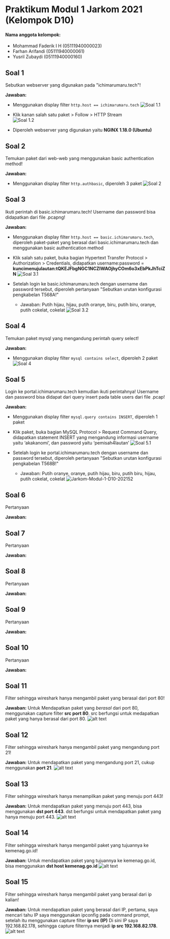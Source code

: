 # Praktikum Modul 1 Jarkom 2021 (Kelompok D10)

#### Nama anggota kelompok:
- Mohammad Faderik I H (05111940000023)
- Farhan Arifandi (05111940000061)
- Yusril Zubaydi (05111940000160)


## Soal 1
Sebutkan webserver yang digunakan pada "ichimarumaru.tech"!

**Jawaban:**

- Menggunakan display filter `http.host == ichimarumaru.tech`
![Soal 1.1](https://user-images.githubusercontent.com/70105993/134631184-1b8c5453-15ff-47a4-89e2-80c308eeaa89.jpg)

- Klik kanan salah satu paket > Follow > HTTP Stream\
![Soal 1.2](https://user-images.githubusercontent.com/70105993/134631525-7e7d5bbe-a7ed-4b12-b4e7-a8a3ad3be004.jpg)

- Diperoleh webserver yang digunakan yaitu **NGINX 1.18.0 (Ubuntu)**


## Soal 2
Temukan paket dari web-web yang menggunakan basic authentication method!

**Jawaban:**

- Menggunakan display filter `http.authbasic`, diperoleh 3 paket
![Soal 2](https://user-images.githubusercontent.com/70105993/134631661-d62dd7d5-2a9c-48fa-9515-1bfbfcffaa9b.jpg)


## Soal 3
Ikuti perintah di basic.ichimarumaru.tech! Username dan password bisa didapatkan dari file .pcapng!

**Jawaban:**

- Menggunakan display filter `http.host == basic.ichimarumaru.tech`, diperoleh paket-paket yang berasal dari basic.ichimarumaru.tech dan menggunakan basic authentication method

- Klik salah satu paket, buka bagian Hypertext Transfer Protocol > Authorization > Credentials, didapatkan username:password = **kuncimenujulautan:tQKEJFbgNGC1NCZlWAOjhyCOm6o3xEbPkJhTciZN**
![Soal 3.1](https://user-images.githubusercontent.com/70105993/134632008-62ece5c4-70f1-47dd-8495-240e81abb747.jpg)

- Setelah login ke basic.ichimarumaru.tech dengan username dan password tersebut, diperoleh pertanyaan "Sebutkan urutan konfigurasi pengkabelan T568A!"
  - Jawaban: Putih hijau, hijau, putih oranye, biru, putih biru, oranye, putih cokelat, cokelat
![Soal 3.2](https://user-images.githubusercontent.com/70105993/134632330-b688e906-4ba9-4773-be79-6260eb4e01d1.jpg)


## Soal 4
Temukan paket mysql yang mengandung perintah query select!

**Jawaban:**

- Menggunakan display filter `mysql contains select`, diperoleh 2 paket
![Soal 4](https://user-images.githubusercontent.com/70105993/134632891-3241d8f0-39e4-49fd-840b-8a1fa8735569.jpg)


## Soal 5
Login ke portal.ichimarumaru.tech kemudian ikuti perintahnya! Username dan password bisa didapat dari query insert pada table users dari file .pcap!

**Jawaban:**

- Menggunakan display filter `mysql.query contains INSERT`, diperoleh 1 paket

- Klik paket, buka bagian MySQL Protocol > Request Command Query, didapatkan statement INSERT yang mengandung informasi username yaitu ‘akakanomi’, dan password yaitu ‘pemisah4lautan’
![Soal 5.1](https://user-images.githubusercontent.com/70105993/134633100-6eeacb38-4c8f-44a0-9911-405941ed3083.jpg)

- Setelah login ke portal.ichimarumaru.tech dengan username dan password tersebut, diperoleh pertanyaan "Sebutkan urutan konfigurasi pengkabelan T568B!"
  - Jawaban: Putih oranye, oranye, putih hijau, biru, putih biru, hijau, putih cokelat, cokelat
![Jarkom-Modul-1-D10-202152](https://user-images.githubusercontent.com/70105993/134633547-f290f301-1a98-4f69-8828-ff2bea0893f1.jpg)


## Soal 6
Pertanyaan

**Jawaban:**


## Soal 7
Pertanyaan

**Jawaban:**


## Soal 8
Pertanyaan

**Jawaban:**


## Soal 9
Pertanyaan

**Jawaban:**


## Soal 10
Pertanyaan

**Jawaban:**


## Soal 11
Filter sehingga wireshark hanya mengambil paket yang berasal dari port 80!

**Jawaban:**
Untuk Mendapatkan paket yang *berasal* dari port 80, menggunakan capture filter **src port 80**. src berfungsi untuk medapatkan paket yang hanya berasal dari port 80.
![alt text](https://cdn.discordapp.com/attachments/769183322147389460/891293663756427314/unknown.png)

## Soal 12
Filter sehingga wireshark hanya mengambil paket yang mengandung port 21!

**Jawaban:**
Untuk mendapatkan paket yang mengandung port 21, cukup menggunakan **port 21**.
![alt text](https://cdn.discordapp.com/attachments/769183322147389460/891295131276308560/unknown.png)

## Soal 13
Filter sehingga wireshark hanya menampilkan paket yang menuju port 443!

**Jawaban:**
Untuk mendapatkan paket yang menuju port 443, bisa menggunakan **dst port 443**. dst berfungsi untuk mendapatkan paket yang hanya menuju port 443.
![alt text](https://cdn.discordapp.com/attachments/769183322147389460/891293667241889874/unknown.png)

## Soal 14
Filter sehingga wireshark hanya mengambil paket yang tujuannya ke kemenag.go.id!

**Jawaban:**
Untuk mendapatkan paket yang tujuannya ke kemenag.go.id, bisa menggunakan **dst host kemenag.go.id**
![alt text](https://cdn.discordapp.com/attachments/769183322147389460/891293662863056896/unknown.png)

## Soal 15
Filter sehingga wireshark hanya mengambil paket yang berasal dari ip kalian!

**Jawaban:**
Untuk mendapatkan paket yang berasal dari IP, pertama, saya mencari tahu IP saya menggunakan ipconfig pada command prompt, setelah itu menggunakan capture filter **ip src (IP)**
Di sini IP saya 192.168.82.178, sehingga capture filternya menjadi **ip src 192.168.82.178**.
![alt text](https://cdn.discordapp.com/attachments/769183322147389460/891293667485171712/unknown.png)
